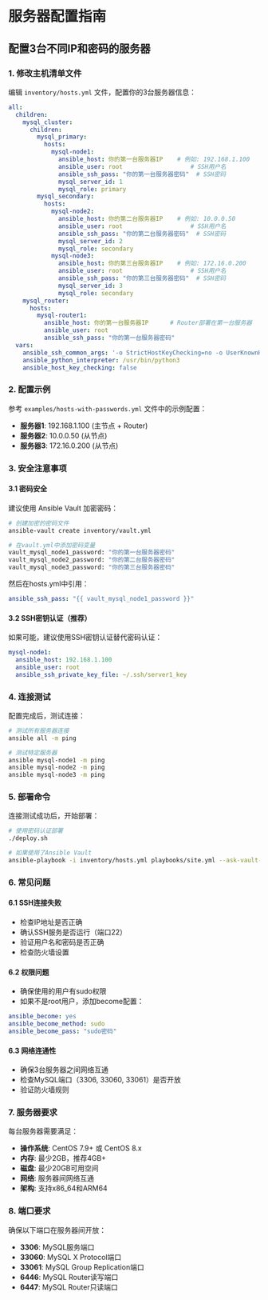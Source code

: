 # 服务器配置指南

## 配置3台不同IP和密码的服务器

### 1. 修改主机清单文件

编辑 `inventory/hosts.yml` 文件，配置你的3台服务器信息：

```yaml
all:
  children:
    mysql_cluster:
      children:
        mysql_primary:
          hosts:
            mysql-node1:
              ansible_host: 你的第一台服务器IP    # 例如: 192.168.1.100
              ansible_user: root                   # SSH用户名
              ansible_ssh_pass: "你的第一台服务器密码"  # SSH密码
              mysql_server_id: 1
              mysql_role: primary
        mysql_secondary:
          hosts:
            mysql-node2:
              ansible_host: 你的第二台服务器IP    # 例如: 10.0.0.50
              ansible_user: root                   # SSH用户名
              ansible_ssh_pass: "你的第二台服务器密码"  # SSH密码
              mysql_server_id: 2
              mysql_role: secondary
            mysql-node3:
              ansible_host: 你的第三台服务器IP    # 例如: 172.16.0.200
              ansible_user: root                   # SSH用户名
              ansible_ssh_pass: "你的第三台服务器密码"  # SSH密码
              mysql_server_id: 3
              mysql_role: secondary
    mysql_router:
      hosts:
        mysql-router1:
          ansible_host: 你的第一台服务器IP      # Router部署在第一台服务器
          ansible_user: root
          ansible_ssh_pass: "你的第一台服务器密码"
  vars:
    ansible_ssh_common_args: '-o StrictHostKeyChecking=no -o UserKnownHostsFile=/dev/null'
    ansible_python_interpreter: /usr/bin/python3
    ansible_host_key_checking: false
```

### 2. 配置示例

参考 `examples/hosts-with-passwords.yml` 文件中的示例配置：

- **服务器1**: 192.168.1.100 (主节点 + Router)
- **服务器2**: 10.0.0.50 (从节点)
- **服务器3**: 172.16.0.200 (从节点)

### 3. 安全注意事项

#### 3.1 密码安全
建议使用 Ansible Vault 加密密码：

```bash
# 创建加密的密码文件
ansible-vault create inventory/vault.yml

# 在vault.yml中添加密码变量
vault_mysql_node1_password: "你的第一台服务器密码"
vault_mysql_node2_password: "你的第二台服务器密码"
vault_mysql_node3_password: "你的第三台服务器密码"
```

然后在hosts.yml中引用：
```yaml
ansible_ssh_pass: "{{ vault_mysql_node1_password }}"
```

#### 3.2 SSH密钥认证（推荐）
如果可能，建议使用SSH密钥认证替代密码认证：

```yaml
mysql-node1:
  ansible_host: 192.168.1.100
  ansible_user: root
  ansible_ssh_private_key_file: ~/.ssh/server1_key
```

### 4. 连接测试

配置完成后，测试连接：

```bash
# 测试所有服务器连接
ansible all -m ping

# 测试特定服务器
ansible mysql-node1 -m ping
ansible mysql-node2 -m ping
ansible mysql-node3 -m ping
```

### 5. 部署命令

连接测试成功后，开始部署：

```bash
# 使用密码认证部署
./deploy.sh

# 如果使用了Ansible Vault
ansible-playbook -i inventory/hosts.yml playbooks/site.yml --ask-vault-pass
```

### 6. 常见问题

#### 6.1 SSH连接失败
- 检查IP地址是否正确
- 确认SSH服务是否运行（端口22）
- 验证用户名和密码是否正确
- 检查防火墙设置

#### 6.2 权限问题
- 确保使用的用户有sudo权限
- 如果不是root用户，添加become配置：
```yaml
ansible_become: yes
ansible_become_method: sudo
ansible_become_pass: "sudo密码"
```

#### 6.3 网络连通性
- 确保3台服务器之间网络互通
- 检查MySQL端口（3306, 33060, 33061）是否开放
- 验证防火墙规则

### 7. 服务器要求

每台服务器需要满足：
- **操作系统**: CentOS 7.9+ 或 CentOS 8.x
- **内存**: 最少2GB，推荐4GB+
- **磁盘**: 最少20GB可用空间
- **网络**: 服务器间网络互通
- **架构**: 支持x86_64和ARM64

### 8. 端口要求

确保以下端口在服务器间开放：
- **3306**: MySQL服务端口
- **33060**: MySQL X Protocol端口
- **33061**: MySQL Group Replication端口
- **6446**: MySQL Router读写端口
- **6447**: MySQL Router只读端口 